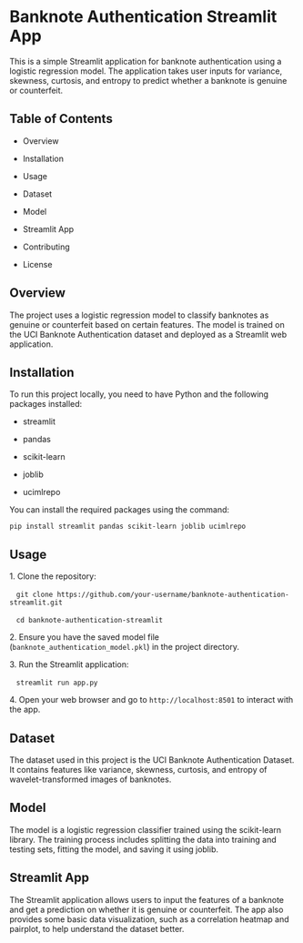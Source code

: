 
# Banknote Authentication Streamlit App

This is a simple Streamlit application for banknote authentication using a logistic regression model. The application takes user inputs for variance, skewness, curtosis, and entropy to predict whether a banknote is genuine or counterfeit.

## Table of Contents

- Overview

- Installation

- Usage

- Dataset

- Model

- Streamlit App

- Contributing

- License

## Overview

The project uses a logistic regression model to classify banknotes as genuine or counterfeit based on certain features. The model is trained on the UCI Banknote Authentication dataset and deployed as a Streamlit web application.

## Installation

To run this project locally, you need to have Python and the following packages installed:

- streamlit

- pandas

- scikit-learn

- joblib

- ucimlrepo

You can install the required packages using the command:

`pip install streamlit pandas scikit-learn joblib ucimlrepo`

## Usage

1\. Clone the repository:

   `git clone https://github.com/your-username/banknote-authentication-streamlit.git`

   `cd banknote-authentication-streamlit`

2\. Ensure you have the saved model file (`banknote_authentication_model.pkl`) in the project directory.

3\. Run the Streamlit application:

   `streamlit run app.py`

4\. Open your web browser and go to `http://localhost:8501` to interact with the app.

## Dataset

The dataset used in this project is the UCI Banknote Authentication Dataset. It contains features like variance, skewness, curtosis, and entropy of wavelet-transformed images of banknotes.

## Model

The model is a logistic regression classifier trained using the scikit-learn library. The training process includes splitting the data into training and testing sets, fitting the model, and saving it using joblib.

## Streamlit App

The Streamlit application allows users to input the features of a banknote and get a prediction on whether it is genuine or counterfeit. The app also provides some basic data visualization, such as a correlation heatmap and pairplot, to help understand the dataset better.
